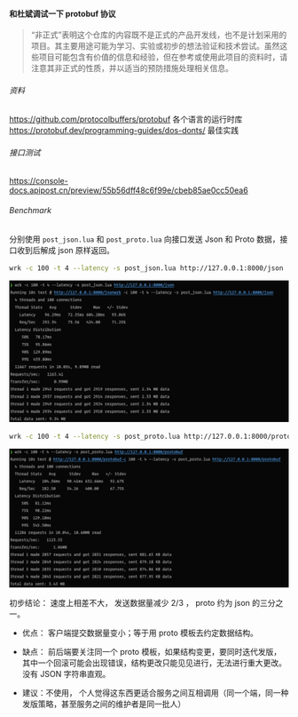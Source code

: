 #### 和杜斌调试一下 protobuf 协议

> “非正式”表明这个仓库的内容既不是正式的产品开发线，也不是计划采用的项目。其主要用途可能为学习、实验或初步的想法验证和技术尝试。虽然这些项目可能包含有价值的信息和经验，但在参考或使用此项目的资料时，请注意其非正式的性质，并以适当的预防措施处理相关信息。


###### 资料

https://github.com/protocolbuffers/protobuf 各个语言的运行时库
https://protobuf.dev/programming-guides/dos-donts/ 最佳实践

###### 接口测试
https://console-docs.apipost.cn/preview/55b56dff48c6f99e/cbeb85ae0cc50ea6

###### Benchmark

分别使用 `post_json.lua` 和 `post_proto.lua` 向接口发送 Json 和 Proto 数据，接口收到后解成 json 原样返回。

```bash
wrk -c 100 -t 4 --latency -s post_json.lua http://127.0.0.1:8000/json
```
![json.png](json.png)
```bash
wrk -c 100 -t 4 --latency -s post_proto.lua http://127.0.0.1:8000/protobuf
```
![proto.png](proto.png)

初步结论： 速度上相差不大， 发送数据量减少 2/3 ， proto 约为 json 的三分之一。

- 优点： 客户端提交数据量变小；等于用 proto 模板去约定数据结构。
- 缺点： 前后端要关注同一个 proto 模板，如果结构变更，要同时迭代发版，其中一个回滚可能会出现错误，结构更改只能见见进行，无法进行重大更改。没有 JSON 字符串直观。

- 建议：不使用， 个人觉得这东西更适合服务之间互相调用（同一个端，同一种发版策略，甚至服务之间的维护者是同一批人）

